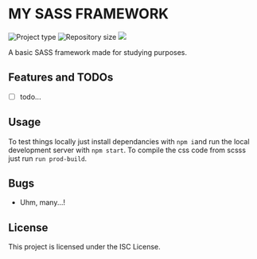 # MY SASS FRAMEWORK

![](https://img.shields.io/badge/type-CSS_Library-brightgreen.svg "Project type")
![](https://img.shields.io/github/repo-size/LorenzoCorbella74/my-sass-framework "Repository size")
![](https://img.shields.io/github/package-json/v/LorenzoCorbella74/my-sass-framework)

A basic SASS framework made for studying purposes.

## Features and TODOs
- [ ] todo...

## Usage
To test things locally just install dependancies with `npm i`and run the local development server with `npm start`. To compile the css code from scsss just run `run prod-build`.

## Bugs
- Uhm, many...!

## License
This project is licensed under the ISC License.